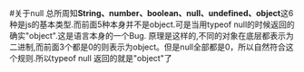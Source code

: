 
#关于null
总所周知**String、number、boolean、null、undefined、object**这6种是js的基本类型.而前面5种本身并不是object.可是当用typeof null的时候返回的确实"object".这是语言本身的一个Bug.
原理是这样的,不同的对象在底层都表示为二进制,而前面3个都是0的则表示为object。但是null全部都是0，所以自然符合这个规则.所以typeof null 返回的就是"object"了

